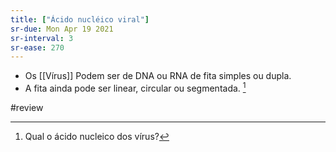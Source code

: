 ```yaml
---
title: ["Ácido nucléico viral"]
sr-due: Mon Apr 19 2021
sr-interval: 3
sr-ease: 270
---
```

+ Os [[Vírus]] Podem ser de DNA ou RNA de fita simples ou dupla. 
+ A fita ainda pode ser linear, circular ou segmentada. [^103835]

[^103835]: Qual o ácido nucleico dos vírus?

#review 
